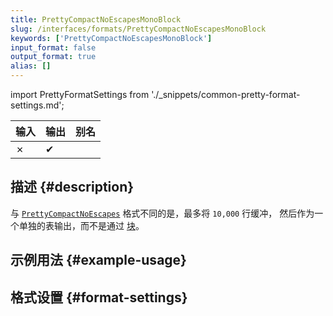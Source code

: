 ```yaml
---
title: PrettyCompactNoEscapesMonoBlock
slug: /interfaces/formats/PrettyCompactNoEscapesMonoBlock
keywords: ['PrettyCompactNoEscapesMonoBlock']
input_format: false
output_format: true
alias: []
---
```


import PrettyFormatSettings from './_snippets/common-pretty-format-settings.md';

| 输入 | 输出  | 别名 |
|-------|---------|-------|
| ✗     | ✔       |       |

## 描述 {#description}

与 [`PrettyCompactNoEscapes`](./PrettyCompactNoEscapes.md) 格式不同的是，最多将 `10,000` 行缓冲， 
然后作为一个单独的表输出，而不是通过 [块](/development/architecture#block)。

## 示例用法 {#example-usage}

## 格式设置 {#format-settings}

<PrettyFormatSettings/>
